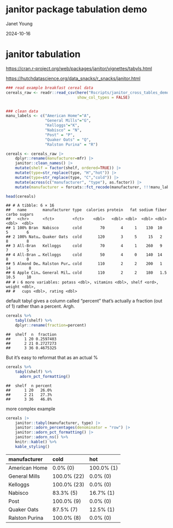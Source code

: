 janitor package tabulation demo
================
Janet Young

2024-10-16

# janitor tabulation

<https://cran.r-project.org/web/packages/janitor/vignettes/tabyls.html>

<https://hutchdatascience.org/data_snacks/r_snacks/janitor.html>

``` r
### read example breakfast cereal data
cereals_raw <- readr::read_csv(here("Rscripts/janitor_cross_tables_demo_data/cereal.csv"),
                               show_col_types = FALSE)


### clean data
manu_labels <- c("American Home"="A",
                 "General Mills"="G",
                 "Kelloggs"="K",
                 "Nabisco" = "N",
                 "Post" = "P",
                 "Quaker Oats" = "Q", 
                 "Ralston Purina" = "R")

cereals <- cereals_raw |> 
    dplyr::rename(manufacturer=mfr) |>
    janitor::clean_names() |>
    mutate(shelf = factor(shelf, ordered=TRUE)) |>
    mutate(type=str_replace(type, "H","hot")) |>
    mutate(type=str_replace(type, "C","cold")) |>
    mutate(across(c("manufacturer", "type"), as.factor)) |>
    mutate(manufacturer = forcats::fct_recode(manufacturer, !!!manu_labels))

head(cereals)
```

    ## # A tibble: 6 × 16
    ##   name       manufacturer type  calories protein   fat sodium fiber carbo sugars
    ##   <chr>      <fct>        <fct>    <dbl>   <dbl> <dbl>  <dbl> <dbl> <dbl>  <dbl>
    ## 1 100% Bran  Nabisco      cold        70       4     1    130  10     5        6
    ## 2 100% Natu… Quaker Oats  cold       120       3     5     15   2     8        8
    ## 3 All-Bran   Kelloggs     cold        70       4     1    260   9     7        5
    ## 4 All-Bran … Kelloggs     cold        50       4     0    140  14     8        0
    ## 5 Almond De… Ralston Pur… cold       110       2     2    200   1    14        8
    ## 6 Apple Cin… General Mil… cold       110       2     2    180   1.5  10.5     10
    ## # ℹ 6 more variables: potass <dbl>, vitamins <dbl>, shelf <ord>, weight <dbl>,
    ## #   cups <dbl>, rating <dbl>

default tabyl gives a column called “percent” that’s actually a fraction
(out of 1) rather than a percent. Argh.

``` r
cereals %>% 
    tabyl(shelf) %>% 
    dplyr::rename(fraction=percent)
```

    ##  shelf  n  fraction
    ##      1 20 0.2597403
    ##      2 21 0.2727273
    ##      3 36 0.4675325

But it’s easy to reformat that as an actual %

``` r
cereals %>% 
    tabyl(shelf) %>% 
      adorn_pct_formatting()
```

    ##  shelf  n percent
    ##      1 20   26.0%
    ##      2 21   27.3%
    ##      3 36   46.8%

more complex example

``` r
cereals |>
    janitor::tabyl(manufacturer, type) |>
    janitor::adorn_percentages(denominator = "row") |>
    janitor::adorn_pct_formatting() |>
    janitor::adorn_ns() %>%
    knitr::kable() %>% 
    kable_styling()
```

<table class="table" style="margin-left: auto; margin-right: auto;">
<thead>
<tr>
<th style="text-align:left;">
manufacturer
</th>
<th style="text-align:left;">
cold
</th>
<th style="text-align:left;">
hot
</th>
</tr>
</thead>
<tbody>
<tr>
<td style="text-align:left;">
American Home
</td>
<td style="text-align:left;">
0.0% (0)
</td>
<td style="text-align:left;">
100.0% (1)
</td>
</tr>
<tr>
<td style="text-align:left;">
General Mills
</td>
<td style="text-align:left;">
100.0% (22)
</td>
<td style="text-align:left;">
0.0% (0)
</td>
</tr>
<tr>
<td style="text-align:left;">
Kelloggs
</td>
<td style="text-align:left;">
100.0% (23)
</td>
<td style="text-align:left;">
0.0% (0)
</td>
</tr>
<tr>
<td style="text-align:left;">
Nabisco
</td>
<td style="text-align:left;">
83.3% (5)
</td>
<td style="text-align:left;">
16.7% (1)
</td>
</tr>
<tr>
<td style="text-align:left;">
Post
</td>
<td style="text-align:left;">
100.0% (9)
</td>
<td style="text-align:left;">
0.0% (0)
</td>
</tr>
<tr>
<td style="text-align:left;">
Quaker Oats
</td>
<td style="text-align:left;">
87.5% (7)
</td>
<td style="text-align:left;">
12.5% (1)
</td>
</tr>
<tr>
<td style="text-align:left;">
Ralston Purina
</td>
<td style="text-align:left;">
100.0% (8)
</td>
<td style="text-align:left;">
0.0% (0)
</td>
</tr>
</tbody>
</table>
